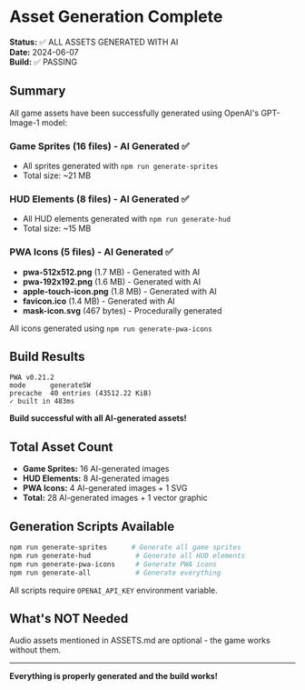 # Asset Generation Complete

**Status:** ✅ ALL ASSETS GENERATED WITH AI  
**Date:** 2024-06-07  
**Build:** ✅ PASSING

## Summary

All game assets have been successfully generated using OpenAI's GPT-Image-1 model:

### Game Sprites (16 files) - AI Generated ✅
- All sprites generated with `npm run generate-sprites`
- Total size: ~21 MB

### HUD Elements (8 files) - AI Generated ✅  
- All HUD elements generated with `npm run generate-hud`
- Total size: ~15 MB

### PWA Icons (5 files) - AI Generated ✅
- **pwa-512x512.png** (1.7 MB) - Generated with AI
- **pwa-192x192.png** (1.6 MB) - Generated with AI  
- **apple-touch-icon.png** (1.8 MB) - Generated with AI
- **favicon.ico** (1.4 MB) - Generated with AI
- **mask-icon.svg** (467 bytes) - Procedurally generated

All icons generated using `npm run generate-pwa-icons`

## Build Results

```
PWA v0.21.2
mode      generateSW
precache  40 entries (43512.22 KiB)
✓ built in 483ms
```

**Build successful with all AI-generated assets!**

## Total Asset Count
- **Game Sprites:** 16 AI-generated images
- **HUD Elements:** 8 AI-generated images  
- **PWA Icons:** 4 AI-generated images + 1 SVG
- **Total:** 28 AI-generated images + 1 vector graphic

## Generation Scripts Available

```bash
npm run generate-sprites      # Generate all game sprites
npm run generate-hud           # Generate all HUD elements
npm run generate-pwa-icons     # Generate PWA icons
npm run generate-all           # Generate everything
```

All scripts require `OPENAI_API_KEY` environment variable.

## What's NOT Needed

Audio assets mentioned in ASSETS.md are optional - the game works without them.

---

**Everything is properly generated and the build works!**
